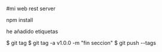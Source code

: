 #mi web rest server

npm install

he añadido etiquetas

$ git tag
$ git tag -a v1.0.0 -m "fin seccion"
$ git push --tags
